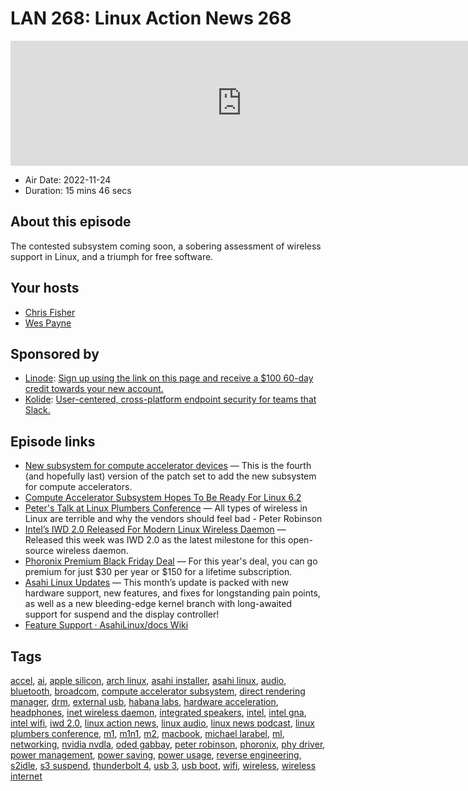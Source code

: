 # LAN 268: Linux Action News 268

<iframe src="https://player.fireside.fm/v2/DAcK9LdX+adwB2yVz?theme=dark" width="740" height="200" frameborder="0" scrolling="no"></iframe>

* Air Date: 2022-11-24
* Duration: 15 mins 46 secs

## About this episode

The contested subsystem coming soon, a sobering assessment of wireless support in Linux, and a triumph for free software.

## Your hosts
* [Chris Fisher](https://linuxactionnews.com/hosts/chris)
* [Wes Payne](https://linuxactionnews.com/hosts/wes)

## Sponsored by

  * [Linode](http://linode.com/lan): [Sign up using the link on this page and receive a $100 60-day credit towards your new account. ](http://linode.com/lan)
  * [Kolide](https://kolide.com/lan): [User-centered, cross-platform endpoint security for teams that Slack. ](https://kolide.com/lan)



## Episode links

  * [New subsystem for compute accelerator devices](https://lore.kernel.org/dri-devel/20221119204435.97113-1-ogabbay@kernel.org/ "New subsystem for compute accelerator devices") — This is the fourth (and hopefully last) version of the patch set to add the new subsystem for compute accelerators. 
  * [Compute Accelerator Subsystem Hopes To Be Ready For Linux 6.2](https://www.phoronix.com/news/Compute-Accelerator-v4 "Compute Accelerator Subsystem Hopes To Be Ready For Linux 6.2")
  * [Peter's Talk at Linux Plumbers Conference](https://www.youtube.com/watch?v=pwIFz9na2lE "Peter's Talk at Linux Plumbers Conference") — All types of wireless in Linux are terrible and why the vendors should feel bad - Peter Robinson
  * [Intel’s IWD 2.0 Released For Modern Linux Wireless Daemon](https://www.phoronix.com/news/Intel-IWD-2.0-Released "Intel’s IWD 2.0 Released For Modern Linux Wireless Daemon") — Released this week was IWD 2.0 as the latest milestone for this open-source wireless daemon. 
  * [Phoronix Premium Black Friday Deal](https://www.phoronix.com/news/Black-Friday-2022 "Phoronix Premium Black Friday Deal") — For this year's deal, you can go premium for just $30 per year or $150 for a lifetime subscription.
  * [Asahi Linux Updates](https://asahilinux.org/2022/11/november-2022-report/ "Asahi Linux Updates") — This month’s update is packed with new hardware support, new features, and fixes for longstanding pain points, as well as a new bleeding-edge kernel branch with long-awaited support for suspend and the display controller!
  * [Feature Support · AsahiLinux/docs Wiki](https://github.com/AsahiLinux/docs/wiki/Feature-Support "Feature Support · AsahiLinux/docs Wiki")



## Tags

[accel](https://linuxactionnews.com/tags/accel), [ai](https://linuxactionnews.com/tags/ai), [apple silicon](https://linuxactionnews.com/tags/apple%20silicon), [arch linux](https://linuxactionnews.com/tags/arch%20linux), [asahi installer](https://linuxactionnews.com/tags/asahi%20installer), [asahi linux](https://linuxactionnews.com/tags/asahi%20linux), [audio](https://linuxactionnews.com/tags/audio), [bluetooth](https://linuxactionnews.com/tags/bluetooth), [broadcom](https://linuxactionnews.com/tags/broadcom), [compute accelerator subsystem](https://linuxactionnews.com/tags/compute%20accelerator%20subsystem), [direct rendering manager](https://linuxactionnews.com/tags/direct%20rendering%20manager), [drm](https://linuxactionnews.com/tags/drm), [external usb](https://linuxactionnews.com/tags/external%20usb), [habana labs](https://linuxactionnews.com/tags/habana%20labs), [hardware acceleration](https://linuxactionnews.com/tags/hardware%20acceleration), [headphones](https://linuxactionnews.com/tags/headphones), [inet wireless daemon](https://linuxactionnews.com/tags/inet%20wireless%20daemon), [integrated speakers](https://linuxactionnews.com/tags/integrated%20speakers), [intel](https://linuxactionnews.com/tags/intel), [intel gna](https://linuxactionnews.com/tags/intel%20gna), [intel wifi](https://linuxactionnews.com/tags/intel%20wifi), [iwd 2.0](https://linuxactionnews.com/tags/iwd%202.0), [linux action news](https://linuxactionnews.com/tags/linux%20action%20news), [linux audio](https://linuxactionnews.com/tags/linux%20audio), [linux news podcast](https://linuxactionnews.com/tags/linux%20news%20podcast), [linux plumbers conference](https://linuxactionnews.com/tags/linux%20plumbers%20conference), [m1](https://linuxactionnews.com/tags/m1), [m1n1](https://linuxactionnews.com/tags/m1n1), [m2](https://linuxactionnews.com/tags/m2), [macbook](https://linuxactionnews.com/tags/macbook), [michael larabel](https://linuxactionnews.com/tags/michael%20larabel), [ml](https://linuxactionnews.com/tags/ml), [networking](https://linuxactionnews.com/tags/networking), [nvidia nvdla](https://linuxactionnews.com/tags/nvidia%20nvdla), [oded gabbay](https://linuxactionnews.com/tags/oded%20gabbay), [peter robinson](https://linuxactionnews.com/tags/peter%20robinson), [phoronix](https://linuxactionnews.com/tags/phoronix), [phy driver](https://linuxactionnews.com/tags/phy%20driver), [power management](https://linuxactionnews.com/tags/power%20management), [power saving](https://linuxactionnews.com/tags/power%20saving), [power usage](https://linuxactionnews.com/tags/power%20usage), [reverse engineering](https://linuxactionnews.com/tags/reverse%20engineering), [s2idle](https://linuxactionnews.com/tags/s2idle), [s3 suspend](https://linuxactionnews.com/tags/s3%20suspend), [thunderbolt 4](https://linuxactionnews.com/tags/thunderbolt%204), [usb 3](https://linuxactionnews.com/tags/usb%203), [usb boot](https://linuxactionnews.com/tags/usb%20boot), [wifi](https://linuxactionnews.com/tags/wifi), [wireless](https://linuxactionnews.com/tags/wireless), [wireless internet](https://linuxactionnews.com/tags/wireless%20internet)